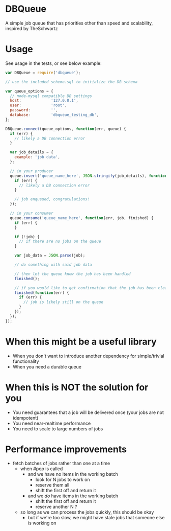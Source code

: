 # DBQueue
A simple job queue that has priorities other than speed and scalability, inspired by TheSchwartz

# Usage

See usage in the tests, or see below example:

```javascript
var DBQueue = require('dbqueue');

// use the included schema.sql to initialize the DB schema

var queue_options = {
  // node-mysql compatible DB settings
  host:             '127.0.0.1',
  user:             'root',
  password:         '',
  database:         'dbqueue_testing_db',
};

DBQueue.connect(queue_options, function(err, queue) {
  if (err) {
    // likely a DB connection error
  }

  var job_details = {
    example: 'job data',
  };

  // in your producer
  queue.insert('queue_name_here', JSON.stringify(job_details), function(err) {
    if (err) {
      // likely a DB connection error
    }

    // job enqueued, congratulations!
  });

  // in your consumer
  queue.consume('queue_name_here', function(err, job, finished) {
    if (err) {
    }

    if (!job) {
      // if there are no jobs on the queue
    }

    var job_data = JSON.parse(job);

    // do something with said job data

    // then let the queue know the job has been handled
    finished();

    // if you would like to get confirmation that the job has been cleared from the queue:
    finished(function(err) {
      if (err) {
        // job is likely still on the queue
      }
    });
  });
});

```

# When this might be a useful library
* When you don't want to introduce another dependency for simple/trivial functionality
* When you need a durable queue

# When this is NOT the solution for you
* You need guarantees that a job will be delivered once (your jobs are not idempotent)
* You need near-realtime performance
* You need to scale to large numbers of jobs

# Performance improvements
* fetch batches of jobs rather than one at a time
  * when #pop is called
    * and we have no items in the working batch
      * look for N jobs to work on
      * reserve them all
      * shift the first off and return it
    * and we *do* have items in the working batch
      * shift the first off and return it
      * reserve another N ?
  * so long as we can process the jobs quickly, this should be okay
    * but if we're too slow, we might have stale jobs that someone else is working on
